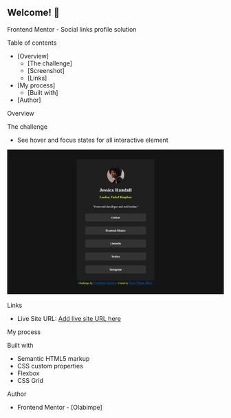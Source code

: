 
## Welcome! 👋

Frontend Mentor - Social links profile solution

Table of contents

- [Overview]
  - [The challenge]
  - [Screenshot]
  - [Links]
- [My process]
  - [Built with]
- [Author]


Overview

The challenge

- See hover and focus states for all interactive element



![](./Preview.png)



Links

- Live Site URL: [Add live site URL here](https://your-live-site-url.com)

My process

Built with

- Semantic HTML5 markup
- CSS custom properties
- Flexbox
- CSS Grid


Author

- Frontend Mentor - [Olabimpe]
